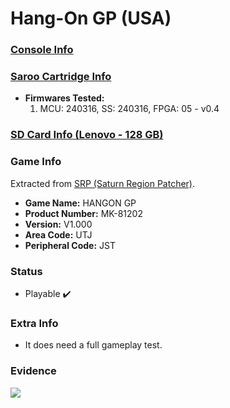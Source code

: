 # Hang-On GP (USA)

### [Console Info](../../../../../Info/Consoles/VA13/README.md)

### [Saroo Cartridge Info](../../../../../Info/Cartridges/RetroGameParadiseStore/1.32F/README.md)

- <b>Firmwares Tested:</b>
  1. MCU: 240316, SS: 240316, FPGA: 05 - v0.4

### [SD Card Info (Lenovo - 128 GB)](../../../../../Info/SdCards/Lenovo/128GB/fat32/README.md)

### Game Info

Extracted from [SRP (Saturn Region Patcher)](https://segaxtreme.net/resources/saturn-region-patcher.81/download).

- <b>Game Name:</b> HANGON GP
- <b>Product Number:</b> MK-81202
- <b>Version:</b> V1.000
- <b>Area Code:</b> UTJ
- <b>Peripheral Code:</b> JST

### Status

- Playable :heavy_check_mark:

### Extra Info

- It does need a full gameplay test.

### Evidence

[![](https://img.youtube.com/vi/95gDSPFlqWY/0.jpg)](https://www.youtube.com/watch?v=95gDSPFlqWY)
